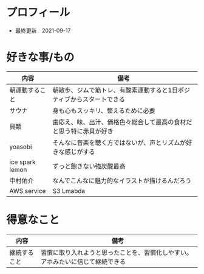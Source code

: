 # プロフィール
- 最終更新　2021-09-17

# 好きな事/もの
|内容|備考|
|---|---|
|朝運動すること|朝散歩、ジムで筋トレ、有酸素運動すると1日ポジティブからスタートできる|
|サウナ|身も心もスッキリ、整えるために必要|
|貝類|歯応え、味、出汁、価格色々総合して最高の食材だと思う特に赤貝が好き|
|yoasobi|そんなに音楽を聴く方ではないが、声とリズムが好きな感じがする|
|ice spark lemon|ずっと飽きない強炭酸最高|
|中村佑介|なんでこんなに魅力的なイラストが描けるんだろう|
|AWS service| S3 Lmabda|

# 得意なこと
|内容|備考|
|---|---|
|継続すること|習慣に取り入れようと思ったことを、習慣化しやすい。アホみたいに信じて継続できる|

